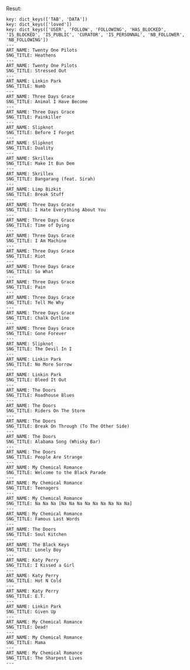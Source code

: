 Resut:

    key: dict_keys(['TAB', 'DATA'])
    key: dict_keys(['loved'])
    key: dict_keys(['USER', 'FOLLOW', 'FOLLOWING', 'HAS_BLOCKED', 'IS_BLOCKED', 'IS_PUBLIC', 'CURATOR', 'IS_PERSONNAL', 'NB_FOLLOWER', 'NB_FOLLOWING'])
    ---
    ART_NAME: Twenty One Pilots
    SNG_TITLE: Heathens
    ---
    ART_NAME: Twenty One Pilots
    SNG_TITLE: Stressed Out
    ---
    ART_NAME: Linkin Park
    SNG_TITLE: Numb
    ---
    ART_NAME: Three Days Grace
    SNG_TITLE: Animal I Have Become
    ---
    ART_NAME: Three Days Grace
    SNG_TITLE: Painkiller
    ---
    ART_NAME: Slipknot
    SNG_TITLE: Before I Forget
    ---
    ART_NAME: Slipknot
    SNG_TITLE: Duality
    ---
    ART_NAME: Skrillex
    SNG_TITLE: Make It Bun Dem
    ---
    ART_NAME: Skrillex
    SNG_TITLE: Bangarang (feat. Sirah)
    ---
    ART_NAME: Limp Bizkit
    SNG_TITLE: Break Stuff
    ---
    ART_NAME: Three Days Grace
    SNG_TITLE: I Hate Everything About You
    ---
    ART_NAME: Three Days Grace
    SNG_TITLE: Time of Dying
    ---
    ART_NAME: Three Days Grace
    SNG_TITLE: I Am Machine
    ---
    ART_NAME: Three Days Grace
    SNG_TITLE: Riot
    ---
    ART_NAME: Three Days Grace
    SNG_TITLE: So What
    ---
    ART_NAME: Three Days Grace
    SNG_TITLE: Pain
    ---
    ART_NAME: Three Days Grace
    SNG_TITLE: Tell Me Why
    ---
    ART_NAME: Three Days Grace
    SNG_TITLE: Chalk Outline
    ---
    ART_NAME: Three Days Grace
    SNG_TITLE: Gone Forever
    ---
    ART_NAME: Slipknot
    SNG_TITLE: The Devil In I
    ---
    ART_NAME: Linkin Park
    SNG_TITLE: No More Sorrow
    ---
    ART_NAME: Linkin Park
    SNG_TITLE: Bleed It Out
    ---
    ART_NAME: The Doors
    SNG_TITLE: Roadhouse Blues
    ---
    ART_NAME: The Doors
    SNG_TITLE: Riders On The Storm
    ---
    ART_NAME: The Doors
    SNG_TITLE: Break On Through (To The Other Side)
    ---
    ART_NAME: The Doors
    SNG_TITLE: Alabama Song (Whisky Bar)
    ---
    ART_NAME: The Doors
    SNG_TITLE: People Are Strange
    ---
    ART_NAME: My Chemical Romance
    SNG_TITLE: Welcome to the Black Parade
    ---
    ART_NAME: My Chemical Romance
    SNG_TITLE: Teenagers
    ---
    ART_NAME: My Chemical Romance
    SNG_TITLE: Na Na Na [Na Na Na Na Na Na Na Na Na]
    ---
    ART_NAME: My Chemical Romance
    SNG_TITLE: Famous Last Words
    ---
    ART_NAME: The Doors
    SNG_TITLE: Soul Kitchen
    ---
    ART_NAME: The Black Keys
    SNG_TITLE: Lonely Boy
    ---
    ART_NAME: Katy Perry
    SNG_TITLE: I Kissed a Girl
    ---
    ART_NAME: Katy Perry
    SNG_TITLE: Hot N Cold
    ---
    ART_NAME: Katy Perry
    SNG_TITLE: E.T.
    ---
    ART_NAME: Linkin Park
    SNG_TITLE: Given Up
    ---
    ART_NAME: My Chemical Romance
    SNG_TITLE: Dead!
    ---
    ART_NAME: My Chemical Romance
    SNG_TITLE: Mama
    ---
    ART_NAME: My Chemical Romance
    SNG_TITLE: The Sharpest Lives
    ---
